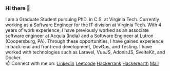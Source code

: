 ### Hi there 👋
I am a Graduate Student pursuing PhD. in C.S. at Virginia Tech. Currently working as a Software Engineer for the IT division at Virginia Tech.
With 4 years of work experience, I have previously worked as an associate software engineer at Acquia (India) and a Software Engineer at Lutron (Coopersburg, PA). Through these opportunities, I have gained experience in back-end and front-end development, DevOps, and Testing.
I have worked with technologies such as Laravel, VueJS, AdonisJS, SvelteKit, and Docker.  
📫 Connect with me on:   [Linkedin](https://www.linkedin.com/in/arpitthool/) [Leetcode](https://leetcode.com/arpit_thool/) 
[Hackerrank](https://www.hackerrank.com/arpit_thool) [Hackerearth](https://www.hackerearth.com/@aro98)
[Mail](arpitthool1@gmail.com)
<!--
**arpitthool/arpitthool** is a ✨ _special_ ✨ repository because its `README.md` (this file) appears on your GitHub profile.

Here are some ideas to get you started:

- 
- 
- 👯 I’m looking to collaborate on ...
- 🤔 I’m looking for help with ...
- 💬 Ask me about ...
- 
- 😄 Pronouns: ...
- ⚡ Fun fact: ...
-->
